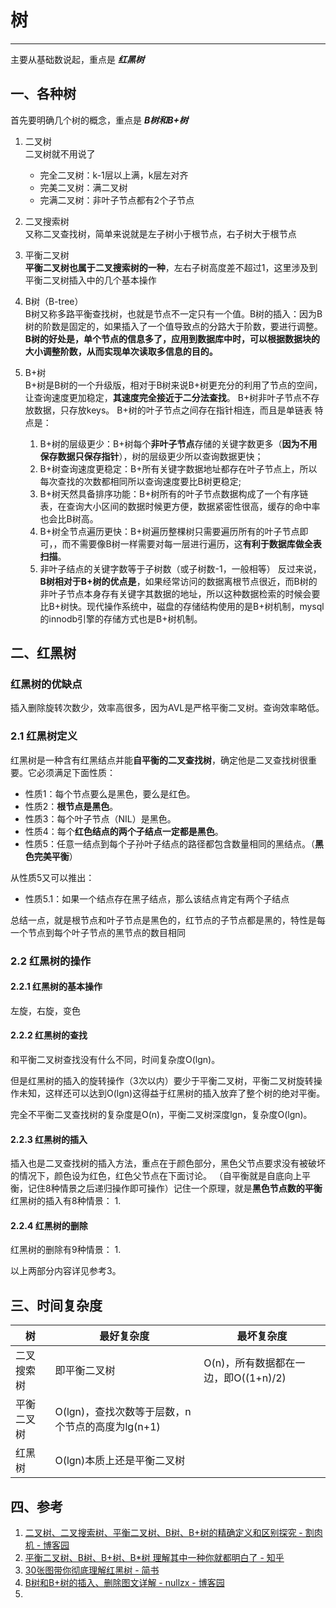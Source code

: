# 树
***
主要从基础数说起，重点是 ***红黑树***
## 一、各种树
首先要明确几个树的概念，重点是 ***B树和B+树***
1. 二叉树  
   二叉树就不用说了
   * 完全二叉树：k-1层以上满，k层左对齐
   * 完美二叉树：满二叉树
   * 完满二叉树：非叶子节点都有2个子节点
  
2. 二叉搜索树  
   又称二叉查找树，简单来说就是左子树小于根节点，右子树大于根节点
3. 平衡二叉树  
   **平衡二叉树也属于二叉搜索树的一种**，左右子树高度差不超过1，这里涉及到平衡二叉树插入中的几个基本操作
4. B树（B-tree）  
   B树又称多路平衡查找树，也就是节点不一定只有一个值。B树的插入：因为B树的阶数是固定的，如果插入了一个值导致点的分路大于阶数，要进行调整。
   **B树的好处是，单个节点的信息多了，应用到数据库中时，可以根据数据块的大小调整阶数，从而实现单次读取多信息的目的。**
5. B+树  
   B+树是B树的一个升级版，相对于B树来说B+树更充分的利用了节点的空间，让查询速度更加稳定，**其速度完全接近于二分法查找**。
   B+树非叶子节点不存放数据，只存放keys。
   B+树的叶子节点之间存在指针相连，而且是单链表
   特点是：
   1. B+树的层级更少：B+树每个**非叶子节点**存储的关键字数更多（**因为不用保存数据只保存指针**），树的层级更少所以查询数据更快；
   2. B+树查询速度更稳定：B+所有关键字数据地址都存在叶子节点上，所以每次查找的次数都相同所以查询速度要比B树更稳定;
   3. B+树天然具备排序功能：B+树所有的叶子节点数据构成了一个有序链表，在查询大小区间的数据时候更方便，数据紧密性很高，缓存的命中率也会比B树高。
   4. B+树全节点遍历更快：B+树遍历整棵树只需要遍历所有的叶子节点即可，，而不需要像B树一样需要对每一层进行遍历，这**有利于数据库做全表扫描**。
   5. 非叶子结点的关键字数等于子树数（或子树数-1，一般相等）
   反过来说，**B树相对于B+树的优点是**，如果经常访问的数据离根节点很近，而B树的非叶子节点本身存有关键字其数据的地址，所以这种数据检索的时候会要比B+树快。现代操作系统中，磁盘的存储结构使用的是B+树机制，mysql的innodb引擎的存储方式也是B+树机制。
   
## 二、红黑树

### 红黑树的优缺点

插入删除旋转次数少，效率高很多，因为AVL是严格平衡二叉树。查询效率略低。

### 2.1 红黑树定义

红黑树是一种含有红黑结点并能**自平衡的二叉查找树**，确定他是二叉查找树很重要。它必须满足下面性质：

* 性质1：每个节点要么是黑色，要么是红色。
* 性质2：**根节点是黑色**。
* 性质3：每个叶子节点（NIL）是黑色。
* 性质4：每个**红色结点的两个子结点一定都是黑色**。
* 性质5：任意一结点到每个子孙叶子结点的路径都包含数量相同的黑结点。（**黑色完美平衡**）

从性质5又可以推出：
* 性质5.1：如果一个结点存在黑子结点，那么该结点肯定有两个子结点

总结一点，就是根节点和叶子节点是黑色的，红节点的子节点都是黑的，特性是每一个节点到每个叶子节点的黑节点的数目相同

### 2.2 红黑树的操作

#### 2.2.1 红黑树的基本操作
左旋，右旋，变色

#### 2.2.2 红黑树的查找
   和平衡二叉树查找没有什么不同，时间复杂度O(lgn)。

   但是红黑树的插入的旋转操作（3次以内）要少于平衡二叉树，平衡二叉树旋转操作未知，这样还可以达到O(lgn)这得益于红黑树的插入放弃了整个树的绝对平衡。

   完全不平衡二叉查找树的复杂度是O(n)，平衡二叉树深度lgn，复杂度O(lgn)。

#### 2.2.3 红黑树的插入
插入也是二叉查找树的插入方法，重点在于颜色部分，黑色父节点要求没有被破坏的情况下，颜色设为红色，红色父节点在下面讨论。
（自平衡就是自底向上平衡，记住8种情景之后递归操作即可操作）记住一个原理，就是**黑色节点数的平衡**
红黑树的插入有8种情景：
1. 



#### 2.2.4 红黑树的删除
红黑树的删除有9种情景：
1. 

以上两部分内容详见参考3。

## 三、时间复杂度
|树|最好复杂度|最坏复杂度|
|---|---|---|
|二叉搜索树|即平衡二叉树|O(n)，所有数据都在一边，即O((1+n)/2)|
|平衡二叉树|O(lgn)，查找次数等于层数，n个节点的高度为lg(n+1)||
|红黑树|O(lgn)本质上还是平衡二叉树||

## 四、参考
1. [二叉树、二叉搜索树、平衡二叉树、B树、B+树的精确定义和区别探究 - 割肉机 - 博客园](https://www.cnblogs.com/williamjie/p/11081096.html)
2. [平衡二叉树、B树、B+树、B*树 理解其中一种你就都明白了 - 知乎](https://zhuanlan.zhihu.com/p/27700617)
3. [30张图带你彻底理解红黑树 - 简书](https://www.jianshu.com/p/e136ec79235c)
4. [B树和B+树的插入、删除图文详解 - nullzx - 博客园](https://www.cnblogs.com/nullzx/p/8729425.html)
5. 